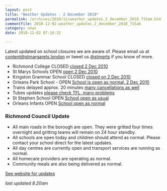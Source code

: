 ```yaml
---
layout: post
title: "Weather Updates - 2 December 2010"
permalink: /archives/2010/12/weather_updates_2_december_2010_715am.html
commentfile: 2010-12-02-weather_updates_2_december_2010_715am
category: news
date: 2010-12-02 07:16:32

---
```


Latest updated on school closures we are aware of. Please email us at <content@stmargarets.london> or tweet us [@stmgrts](http://twitter.com/stmgrts) if you know of more.

-   Richmond College CLOSED
    [closed 2 Dec 2010](https://stmargarets.london/l/VnQBn)
-   St Marys Schools OPEN
    [open 2 Dec 2010](https://stmargarets.london/l/okEox)
-   Kingston Grammar School CLOSED
    [closed on 2 Dec 2010](https://stmargarets.london/l/JBhKI)
-   Orleans Park School - OPEN
    [School is open as normal, 2 Dec 2010](https://stmargarets.london/l/NOR03)
-   Trains delayed approx. 20 minutes
    [many cancellations as well](https://stmargarets.london/l/fpxom)
-   Tubes updates
    [please check TFL, many problems](https://stmargarets.london/l/6NcR3)
-   St Stephen School OPEN
    [School open as usual](https://stmargarets.london/l/imYke)
-   Orleans Infants OPEN
    [School open as normal](https://stmargarets.london/l/Pi0Rt)

### Richmond Council Update

-   All main roads in the borough are open. They were gritted four times overnight and gritting teams will remain on 24 hour standby.
-   All schools are open today and children should attend as normal. Please contact your school direct for the latest updates.
-   All day centres are currently open and transport services are running as normal.
-   All homecare providers are operating as normal.
-   Community meals are also being delivered as normal.

[See website for updates](http://www.richmond.gov.uk/)

*last updated 8.20am*
